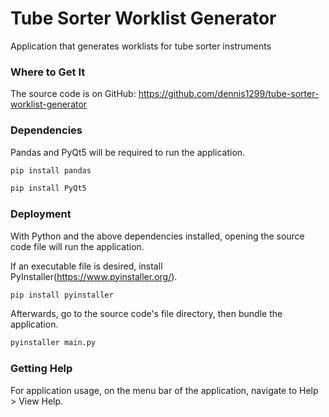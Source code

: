 # Tube Sorter Worklist Generator

Application that generates worklists for tube sorter instruments

### Where to Get It

The source code is on GitHub: https://github.com/dennis1299/tube-sorter-worklist-generator

### Dependencies
Pandas and PyQt5 will be required to run the application.
```sh
pip install pandas
```
```sh
pip install PyQt5
```
 
### Deployment

With Python and the above dependencies installed, opening the source code file will run the application.

If an executable file is desired, install PyInstaller(https://www.pyinstaller.org/).
```sh
pip install pyinstaller
```
Afterwards, go to the source code's file directory, then bundle the application.
```sh
pyinstaller main.py
```


### Getting Help
For application usage, on the menu bar of the application, navigate to Help > View Help.
